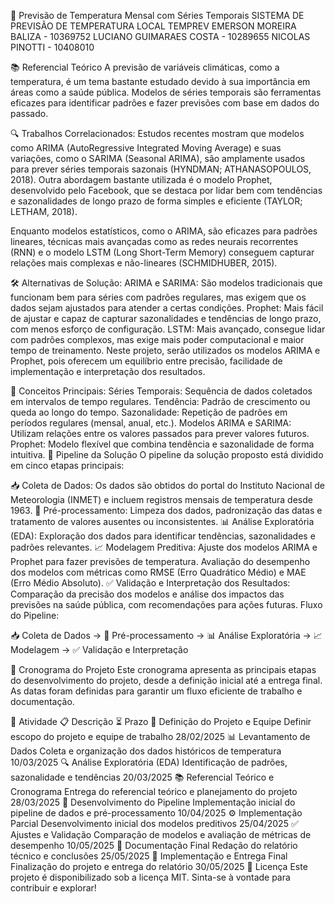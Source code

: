 📌 Previsão de Temperatura Mensal com Séries Temporais
SISTEMA DE PREVISÃO DE TEMPERATURA LOCAL TEMPREV
EMERSON MOREIRA BALIZA - 10369752
LUCIANO GUIMARAES COSTA - 10289655
NICOLAS PINOTTI - 10408010

📚 Referencial Teórico
A previsão de variáveis climáticas, como a temperatura, é um tema bastante estudado devido à sua importância em áreas como a saúde pública. Modelos de séries temporais são ferramentas eficazes para identificar padrões e fazer previsões com base em dados do passado.

🔍 Trabalhos Correlacionados:
Estudos recentes mostram que modelos como ARIMA (AutoRegressive Integrated Moving Average) e suas variações, como o SARIMA (Seasonal ARIMA), são amplamente usados para prever séries temporais sazonais (HYNDMAN; ATHANASOPOULOS, 2018). Outra abordagem bastante utilizada é o modelo Prophet, desenvolvido pelo Facebook, que se destaca por lidar bem com tendências e sazonalidades de longo prazo de forma simples e eficiente (TAYLOR; LETHAM, 2018).

Enquanto modelos estatísticos, como o ARIMA, são eficazes para padrões lineares, técnicas mais avançadas como as redes neurais recorrentes (RNN) e o modelo LSTM (Long Short-Term Memory) conseguem capturar relações mais complexas e não-lineares (SCHMIDHUBER, 2015).

🛠️ Alternativas de Solução:
ARIMA e SARIMA: São modelos tradicionais que funcionam bem para séries com padrões regulares, mas exigem que os dados sejam ajustados para atender a certas condições.
Prophet: Mais fácil de ajustar e capaz de capturar sazonalidades e tendências de longo prazo, com menos esforço de configuração.
LSTM: Mais avançado, consegue lidar com padrões complexos, mas exige mais poder computacional e maior tempo de treinamento.
Neste projeto, serão utilizados os modelos ARIMA e Prophet, pois oferecem um equilíbrio entre precisão, facilidade de implementação e interpretação dos resultados.

🔑 Conceitos Principais:
Séries Temporais: Sequência de dados coletados em intervalos de tempo regulares.
Tendência: Padrão de crescimento ou queda ao longo do tempo.
Sazonalidade: Repetição de padrões em períodos regulares (mensal, anual, etc.).
Modelos ARIMA e SARIMA: Utilizam relações entre os valores passados para prever valores futuros.
Prophet: Modelo flexível que combina tendência e sazonalidade de forma intuitiva.
🔄 Pipeline da Solução
O pipeline da solução proposto está dividido em cinco etapas principais:

📥 Coleta de Dados: Os dados são obtidos do portal do Instituto Nacional de Meteorologia (INMET) e incluem registros mensais de temperatura desde 1963.
🧹 Pré-processamento: Limpeza dos dados, padronização das datas e tratamento de valores ausentes ou inconsistentes.
📊 Análise Exploratória (EDA): Exploração dos dados para identificar tendências, sazonalidades e padrões relevantes.
📈 Modelagem Preditiva:
Ajuste dos modelos ARIMA e Prophet para fazer previsões de temperatura.
Avaliação do desempenho dos modelos com métricas como RMSE (Erro Quadrático Médio) e MAE (Erro Médio Absoluto).
✅ Validação e Interpretação dos Resultados: Comparação da precisão dos modelos e análise dos impactos das previsões na saúde pública, com recomendações para ações futuras.
Fluxo do Pipeline:

📥 Coleta de Dados → 🧹 Pré-processamento → 📊 Análise Exploratória → 📈 Modelagem → ✅ Validação e Interpretação

📅 Cronograma do Projeto
Este cronograma apresenta as principais etapas do desenvolvimento do projeto, desde a definição inicial até a entrega final. As datas foram definidas para garantir um fluxo eficiente de trabalho e documentação.

📌 Atividade	📋 Descrição	⏳ Prazo
📝 Definição do Projeto e Equipe	Definir escopo do projeto e equipe de trabalho	28/02/2025
📊 Levantamento de Dados	Coleta e organização dos dados históricos de temperatura	10/03/2025
🔍 Análise Exploratória (EDA)	Identificação de padrões, sazonalidade e tendências	20/03/2025
📚 Referencial Teórico e Cronograma	Entrega do referencial teórico e planejamento do projeto	28/03/2025
🔧 Desenvolvimento do Pipeline	Implementação inicial do pipeline de dados e pré-processamento	10/04/2025
⚙️ Implementação Parcial	Desenvolvimento inicial dos modelos preditivos	25/04/2025
✅ Ajustes e Validação	Comparação de modelos e avaliação de métricas de desempenho	10/05/2025
📝 Documentação Final	Redação do relatório técnico e conclusões	25/05/2025
🚀 Implementação e Entrega Final	Finalização do projeto e entrega do relatório	30/05/2025
📄 Licença
Este projeto é disponibilizado sob a licença MIT. Sinta-se à vontade para contribuir e explorar!

